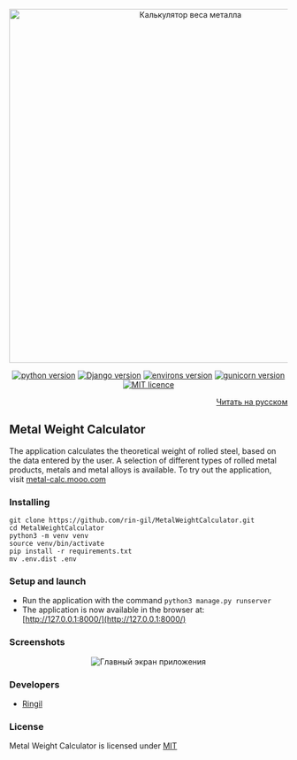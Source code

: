 <p align="center">
    <img src="https://repository-images.githubusercontent.com/558666840/d53084b5-8a5e-4b62-8263-a4b32fde99ff" alt="Калькулятор веса металла" width="640">
</p>

<p align="center">
    <a href="https://www.python.org/downloads/release/python-3110/"><img src="https://img.shields.io/badge/python-v3.11-informational" alt="python version"></a>
    <a href="https://pypi.org/project/Django/3.2.15/"><img src="https://img.shields.io/badge/Django-v3.2.15-informational" alt="Django version"></a>
    <a href="https://pypi.org/project/environs/9.5.0/"><img src="https://img.shields.io/badge/environs-v9.5.0-informational" alt="environs version"></a>
    <a href="https://pypi.org/project/gunicorn/20.1.0/"><img src="https://img.shields.io/badge/gunicorn-v20.1.0-informational" alt="gunicorn version"></a>
    <a href="https://github.com/rin-gil/MetalWeightCalculator/blob/master/LICENCE"><img src="https://img.shields.io/badge/licence-MIT-success" alt="MIT licence"></a>
</p>

<p align="right">
    <a href="https://github.com/rin-gil/MetalWeightCalculator/blob/master/README.ru.md">Читать на русском</a>
</p>

## Metal Weight Calculator

The application calculates the theoretical weight of rolled steel, based on the data entered by the user.
A selection of different types of rolled metal products, metals and metal alloys is available.
To try out the application, visit [metal-calc.mooo.com](https://metal-calc.mooo.com)

### Installing

```
git clone https://github.com/rin-gil/MetalWeightCalculator.git
cd MetalWeightCalculator
python3 -m venv venv
source venv/bin/activate
pip install -r requirements.txt
mv .env.dist .env
```

### Setup and launch

* Run the application with the command `python3 manage.py runserver`
* The application is now available in the browser at: [http://127.0.0.1:8000/](http://127.0.0.1:8000/)

### Screenshots

<p align="center">
    <img src="https://raw.githubusercontent.com/rin-gil/assets/main/img/projects/MetalWeightCalculator/screenshot.png" alt="Главный экран приложения">
</p>

### Developers

* [Ringil](https://github.com/rin-gil)

### License

Metal Weight Calculator is licensed under [MIT](https://github.com/rin-gil/MetalWeightCalculator/blob/master/LICENCE)
